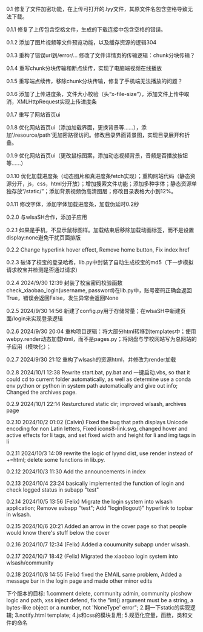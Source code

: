0.1 修复了文件加密功能，在上传可打开的.lyy文件，其原文件名包含空格导致无法下载。

0.1.1 修复了上传包含空格文件，生成的下载连接中包含空格的错误。

0.1.2 添加了图片视频等文件预览功能，以及缓存资源的逻辑304

0.1.3 重构了错误url到/error/... 修改了文件详情页的传输逻辑：chunk分块传输？

0.1.4 重写chunk分块传输和断点续传，实现了电脑端视频在线播放

0.1.5 重写端点续传，移除chunk分块传输，修复了手机端无法播放的问题？

0.1.6 添加了上传进度条，文件大小校验（头“x-file-size”），添加文件上传中取消，XMLHttpRequest实现上传进度条

0.1.7 重写了网站首页ui

0.1.8 优化网站首页ui（添加加载界面，更换背景等......），添加'/resource/path'无加密路径访问。修改目录界面背景图，实现目录展开和折叠。

0.1.9 优化网站首页ui（更改鼠标图案，添加动态视频背景，音频是否播放按钮等......）

0.1.10 优化加载进度条（动态图片和真进度条fetch实现）；重构网站代码（静态资源分开，js，css，html分开放）；增加搜索文件功能；添加多种字体；静态资源单独存放“/static/”；添加背景视频伪高清图层；修改目录表格大小到12%。

0.1.11 修改字体，添加字体加载进度条，加载伪延时0.2秒


0.2.0 与wlsaSH合作，添加子应用

0.2.1 如果是手机，不显示鼠标图样。加载结束后移除加载动画标签，而不是设置display:none避免干扰页面排版

0.2.2 Change hyperlink hover effect, Remove home button, Fix index href

0.2.3 破译了校宝的登录哈希，lib.py中封装了自动生成校宝的md5（下一步模拟请求校宝并检测是否通过请求）

0.2.4 2024/9/30 12:39 封装了校宝密码校验函数check_xiaobao_login(username, password)在lib.py中，账号密码正确会返回True，错误会返回False，发生异常会返回None

0.2.5 2024/9/30 14:56 新建了config.py用于存储常量；在wlsaSH中新建页面/login来实现登录逻辑

0.2.6 2024/9/30 20:04 重构项目逻辑：将大部分html转移到templates中；使用webpy.render动态加载html，而不是pages.py；将网盘与学校网站写为总网站的子应用（模块化）；

0.2.7 2024/9/30 21:12 重构了wlsash的资源html，并修改为render加载

0.2.8 2024/10/1 12:38 Rewrite start.bat, py.bat and 一键启动.vbs, so that it could cd to current folder automatically, as well as determine use a conda env python or python in system path automatically and give out info; Changed the archives page.

0.2.9 2024/10/1 22:14 Resturctured static dir; improved wlsash, archives page

0.2.10 2024/10/2 01:02 (Calvin) Fixed the bug that path displays Unicode encoding for non Latin letters, Fixed icons8-link.svg, changed hover and active effects for li tags, and set fixed width and height for li and img tags in li

0.2.11 2024/10/3 14:09 rewrite the logic of lyynd dist, use render instead of +=html; delete some functions in lib.py.

0.2.12 2024/10/3 11:30 Add the announcements in index

0.2.13 2024/10/4 23:24 basically implemented the function of login and check logged status in subapp "test"

0.2.14 2024/10/5 13:56 (Felix) Migrate the login system into wlsash application; Remove subapp "test"; Add "login(logout)" hyperlink to topbar in wlsash.

0.2.15 2024/10/6 20:21 Added an arrow in the cover page so that people would know there's stuff below the cover

0.2.16 2024/10/7 12:34 (Felix) Added a couumunity subapp under wlsash.

0.2.17 2024/10/7 18:42 (Felix) Migrated the xiaobao login system into wlsash/community

0.2.18 2024/10/8 14:55 (Felix) fixed the EMAIL same problem, Added a message bar in the login page and made other minor edits


下个版本的目标: 1.comment delete, community admin, community picshow logic and path, xss inject defend, fix the "int() argument must be a string, a bytes-like object or a number, not 'NoneType' error"; 2.翻一下static的实现逻辑; 3.notify.html template; 4.js和css的模块复用; 5.规范化变量，函数，类和文件的命名
